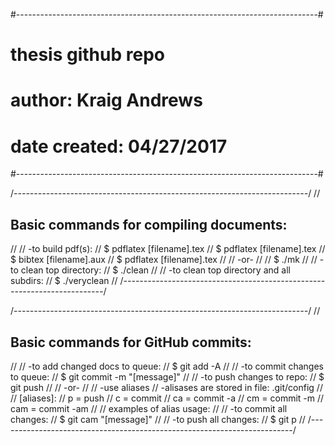 #---------------------------------------------------------------------------#
# thesis github repo                                                        #
#                                                                           #
# author: Kraig Andrews                                                     #
#                                                                           #
# date created: 04/27/2017                                                  #
#---------------------------------------------------------------------------#

/*-------------------------------------------------------------------------*/
//
## Basic commands for compiling documents:
//
//   -to build pdf(s):
//      $ pdflatex [filename].tex
//      $ pdflatex [filename].tex
//      $ bibtex [filename].aux
//      $ pdflatex [filename].tex
//
//   -or-
//
//      $ ./mk
//
//  -to clean top directory:
//      $ ./clean
//
//  -to clean top directory and all subdirs:
//      $ ./veryclean
//
/*-------------------------------------------------------------------------*/

/*-------------------------------------------------------------------------*/
//
## Basic commands for GitHub commits:
//
//  -to add changed docs to queue:
//      $ git add -A
//
//  -to commit changes to queue:
//      $ git commit -m "[message]"
//
//  -to push changes to repo:
//      $ git push
//
//  -or-
//
//  -use aliases
//      -alisases are stored in file: .git/config
//
//  [aliases]:
//      p = push
//      c = commit
//      ca = commit -a
//      cm = commit -m
//      cam = commit -am
//
//  examples of alias usage:
// 
//  -to commit all changes:
//      $ git cam "[message]"
//
//  -to push all changes:
//      $ git p
//
/*-------------------------------------------------------------------------*/

